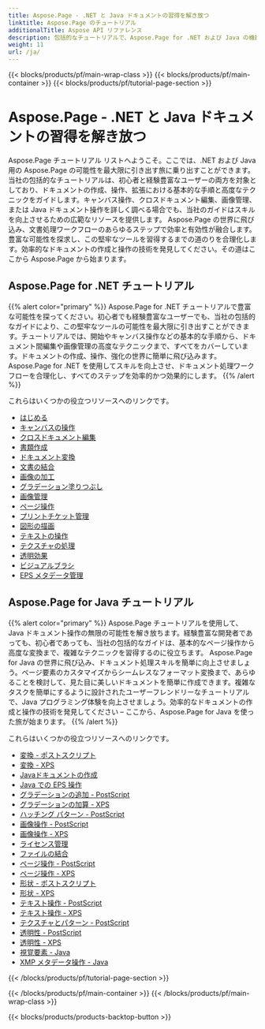 ```yaml
---
title: Aspose.Page - .NET と Java ドキュメントの習得を解き放つ
linktitle: Aspose.Page のチュートリアル
additionalTitle: Aspose API リファレンス
description: 包括的なチュートリアルで、Aspose.Page for .NET および Java の機能を最大限に活用してください。ドキュメントの作成、操作、強化を簡単にマスターできます。
weight: 11
url: /ja/
---
```


{{< blocks/products/pf/main-wrap-class >}}
{{< blocks/products/pf/main-container >}}
{{< blocks/products/pf/tutorial-page-section >}}

# Aspose.Page - .NET と Java ドキュメントの習得を解き放つ


Aspose.Page チュートリアル リストへようこそ。ここでは、.NET および Java 用の Aspose.Page の可能性を最大限に引き出す旅に乗り出すことができます。当社の包括的なチュートリアルは、初心者と経験豊富なユーザーの両方を対象としており、ドキュメントの作成、操作、拡張における基本的な手順と高度なテクニックをガイドします。キャンバス操作、クロスドキュメント編集、画像管理、または Java ドキュメント操作を詳しく調べる場合でも、当社のガイドはスキルを向上させるための広範なリソースを提供します。 Aspose.Page の世界に飛び込み、文書処理ワークフローのあらゆるステップで効率と有効性が融合します。豊富な可能性を探求し、この堅牢なツールを習得するまでの道のりを合理化します。効率的なドキュメントの作成と操作の技術を発見してください。その道はここから Aspose.Page から始まります。

## Aspose.Page for .NET チュートリアル
{{% alert color="primary" %}}
Aspose.Page for .NET チュートリアルで豊富な可能性を探ってください。初心者でも経験豊富なユーザーでも、当社の包括的なガイドにより、この堅牢なツールの可能性を最大限に引き出すことができます。チュートリアルでは、開始やキャンバス操作などの基本的な手順から、ドキュメント間編集や画像管理の高度なテクニックまで、すべてをカバーしています。ドキュメントの作成、操作、強化の世界に簡単に飛び込みます。 Aspose.Page for .NET を使用してスキルを向上させ、ドキュメント処理ワークフローを合理化し、すべてのステップを効率的かつ効果的にします。
{{% /alert %}}

これらはいくつかの役立つリソースへのリンクです。
 
- [はじめる](./net/getting-started/)
- [キャンバスの操作](./net/canvas-manipulation/)
- [クロスドキュメント編集](./net/cross-document-editing/)
- [書類作成](./net/document-creation/)
- [ドキュメント変換](./net/document-conversion/)
- [文書の結合](./net/document-merging/)
- [画像の加工](./net/image-manipulation/)
- [グラデーション塗りつぶし](./net/gradient-fills/)
- [画像管理](./net/image-management/)
- [ページ操作](./net/page-manipulation/)
- [プリントチケット管理](./net/print-ticket-management/)
- [図形の描画](./net/drawing-shapes/)
- [テキストの操作](./net/text-manipulation/)
- [テクスチャの処理](./net/texture-handling/)
- [透明効果](./net/transparency-effects/)
- [ビジュアルブラシ](./net/visual-brushes/)
- [EPS メタデータ管理](./net/eps-metadata-management/)



## Aspose.Page for Java チュートリアル
{{% alert color="primary" %}}
Aspose.Page チュートリアルを使用して、Java ドキュメント操作の無限の可能性を解き放ちます。経験豊富な開発者であっても、初心者であっても、当社の包括的なガイドは、基本的なページ操作から高度な変換まで、複雑なテクニックを習得するのに役立ちます。 Aspose.Page for Java の世界に飛び込み、ドキュメント処理スキルを簡単に向上させましょう。ページ要素のカスタマイズからシームレスなフォーマット変換まで、あらゆることを検討して、見た目に美しいドキュメントを簡単に作成できます。複雑なタスクを簡単にするように設計されたユーザーフレンドリーなチュートリアルで、Java プログラミング体験を向上させましょう。効率的なドキュメントの作成と操作の技術を発見してください – ここから、Aspose.Page for Java を使った旅が始まります。
{{% /alert %}}

これらはいくつかの役立つリソースへのリンクです。

- [変換 - ポストスクリプト](./java/postscript-conversion/)
- [変換 - XPS](./java/xps-conversion/)
- [Javaドキュメントの作成](./java/document-creation/)
- [Java での EPS 操作](./java/manipulation-eps/)
- [グラデーションの追加 - PostScript](./java/postscript-gradient-addition/)
- [グラデーションの加算 - XPS](./java/xps-gradient-addition/)
- [ハッチング パターン - PostScript](./java/postscript-hatch-patterns/)
- [画像操作 - PostScript](./java/postscript-image-manipulation/)
- [画像操作 - XPS](./java/xps-image-manipulation/)
- [ライセンス管理](./java/license-management/)
- [ファイルの結合](./java/file-merging/)
- [ページ操作 - PostScript](./java/postscript-page-manipulation/)
- [ページ操作 - XPS](./java/xps-page-manipulation/)
- [形状 - ポストスクリプト](./java/postscript-shapes/)
- [形状 - XPS](./java/xps-shapes/)
- [テキスト操作 - PostScript](./java/postscript-text-manipulation/)
- [テキスト操作 - XPS](./java/xps-text-manipulation/)
- [テクスチャとパターン - PostScript](./java/postscript-texture-patterns/)
- [透明性 - PostScript](./java/postscript-transparency/)
- [透明性 - XPS](./java/xps-transparency/)
- [視覚要素 - Java](./java/visual-elements/)
- [XMP メタデータ操作 - Java](./java/xmp-metadata-manipulation/)


{{< /blocks/products/pf/tutorial-page-section >}}

{{< /blocks/products/pf/main-container >}}
{{< /blocks/products/pf/main-wrap-class >}}

{{< blocks/products/products-backtop-button >}}
